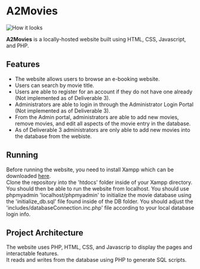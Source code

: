 # A2Movies

![How it looks](screenshot.png)

**A2Movies** is a locally-hosted website built using HTML, CSS, Javascript, and PHP.

## Features

- The website allows users to browse an e-booking website.
- Users can search by movie title.
- Users are able to register for an account if they do not have one already (Not implemented as of Deliverable 3). 
- Administrators are able to login in through the Administrator Login Portal (Not implemented as of Deliverable 3).
- From the Admin portal, administrators are able to add new movies, remove movies, and edit all aspects of the movie entry in the database.
- As of Deliverable 3 administrators are only able to add new movies into the database from the webiste.

## Running
Before running the website, you need to install Xampp which can be downloaded [here](https://www.apachefriends.org/download.html).<br>
Clone the repository into the 'htdocs' folder inside of your Xampp directory.
You should then be able to run the website from localhost.
You should use phpmyadmin 'localhost/phpmyadmin' to initialize the movie database using the 'initialize_db.sql' file found inside of the DB folder. 
You should adjust the 'includes/databaseConnection.inc.php' file according to your local database login info.

## Project Architecture

The website uses PHP, HTML, CSS, and Javascrip to display the pages and interactable features.<br>
It reads and writes from the database using PHP to generate SQL scripts.<br>


